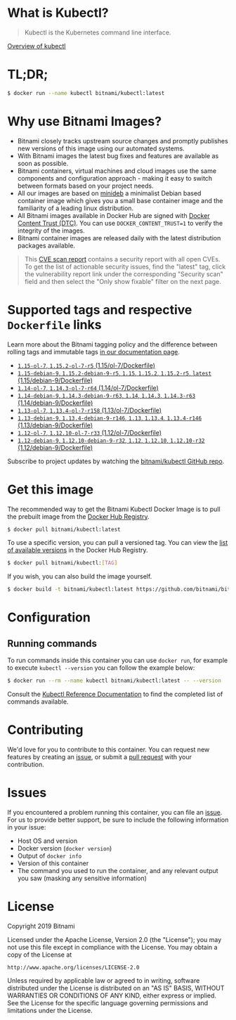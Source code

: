 
# What is Kubectl?

> Kubectl is the Kubernetes command line interface.

[Overview of kubectl](https://kubernetes.io/docs/reference/kubectl/overview/)

# TL;DR;

```bash
$ docker run --name kubectl bitnami/kubectl:latest
```

# Why use Bitnami Images?

* Bitnami closely tracks upstream source changes and promptly publishes new versions of this image using our automated systems.
* With Bitnami images the latest bug fixes and features are available as soon as possible.
* Bitnami containers, virtual machines and cloud images use the same components and configuration approach - making it easy to switch between formats based on your project needs.
* All our images are based on [minideb](https://github.com/bitnami/minideb) a minimalist Debian based container image which gives you a small base container image and the familiarity of a leading linux distribution.
* All Bitnami images available in Docker Hub are signed with [Docker Content Trust (DTC)](https://docs.docker.com/engine/security/trust/content_trust/). You can use `DOCKER_CONTENT_TRUST=1` to verify the integrity of the images.
* Bitnami container images are released daily with the latest distribution packages available.


> This [CVE scan report](https://quay.io/repository/bitnami/kubectl?tab=tags) contains a security report with all open CVEs. To get the list of actionable security issues, find the "latest" tag, click the vulnerability report link under the corresponding "Security scan" field and then select the "Only show fixable" filter on the next page.

# Supported tags and respective `Dockerfile` links

Learn more about the Bitnami tagging policy and the difference between rolling tags and immutable tags [in our documentation page](https://docs.bitnami.com/containers/how-to/understand-rolling-tags-containers/).


* [`1.15-ol-7`, `1.15.2-ol-7-r5` (1.15/ol-7/Dockerfile)](https://github.com/bitnami/bitnami-docker-kubectl/blob/1.15.2-ol-7-r5/1.15/ol-7/Dockerfile)
* [`1.15-debian-9`, `1.15.2-debian-9-r5`, `1.15`, `1.15.2`, `1.15.2-r5`, `latest` (1.15/debian-9/Dockerfile)](https://github.com/bitnami/bitnami-docker-kubectl/blob/1.15.2-debian-9-r5/1.15/debian-9/Dockerfile)
* [`1.14-ol-7`, `1.14.3-ol-7-r64` (1.14/ol-7/Dockerfile)](https://github.com/bitnami/bitnami-docker-kubectl/blob/1.14.3-ol-7-r64/1.14/ol-7/Dockerfile)
* [`1.14-debian-9`, `1.14.3-debian-9-r63`, `1.14`, `1.14.3`, `1.14.3-r63` (1.14/debian-9/Dockerfile)](https://github.com/bitnami/bitnami-docker-kubectl/blob/1.14.3-debian-9-r63/1.14/debian-9/Dockerfile)
* [`1.13-ol-7`, `1.13.4-ol-7-r158` (1.13/ol-7/Dockerfile)](https://github.com/bitnami/bitnami-docker-kubectl/blob/1.13.4-ol-7-r158/1.13/ol-7/Dockerfile)
* [`1.13-debian-9`, `1.13.4-debian-9-r146`, `1.13`, `1.13.4`, `1.13.4-r146` (1.13/debian-9/Dockerfile)](https://github.com/bitnami/bitnami-docker-kubectl/blob/1.13.4-debian-9-r146/1.13/debian-9/Dockerfile)
* [`1.12-ol-7`, `1.12.10-ol-7-r33` (1.12/ol-7/Dockerfile)](https://github.com/bitnami/bitnami-docker-kubectl/blob/1.12.10-ol-7-r33/1.12/ol-7/Dockerfile)
* [`1.12-debian-9`, `1.12.10-debian-9-r32`, `1.12`, `1.12.10`, `1.12.10-r32` (1.12/debian-9/Dockerfile)](https://github.com/bitnami/bitnami-docker-kubectl/blob/1.12.10-debian-9-r32/1.12/debian-9/Dockerfile)

Subscribe to project updates by watching the [bitnami/kubectl GitHub repo](https://github.com/bitnami/bitnami-docker-kubectl).

# Get this image

The recommended way to get the Bitnami Kubectl Docker Image is to pull the prebuilt image from the [Docker Hub Registry](https://hub.docker.com/r/bitnami/kubectl).

```bash
$ docker pull bitnami/kubectl:latest
```

To use a specific version, you can pull a versioned tag. You can view the [list of available versions](https://hub.docker.com/r/bitnami/kubectl/tags/) in the Docker Hub Registry.

```bash
$ docker pull bitnami/kubectl:[TAG]
```

If you wish, you can also build the image yourself.

```bash
$ docker build -t bitnami/kubectl:latest https://github.com/bitnami/bitnami-docker-kubectl.git
```

# Configuration

## Running commands

To run commands inside this container you can use `docker run`, for example to execute `kubectl --version` you can follow the example below:

```bash
$ docker run --rm --name kubectl bitnami/kubectl:latest -- --version
```

Consult the [Kubectl Reference Documentation](https://kubernetes.io/docs/reference/generated/kubectl/kubectl-commands) to find the completed list of commands available.

# Contributing

We'd love for you to contribute to this container. You can request new features by creating an [issue](https://github.com/bitnami/bitnami-docker-kubectl/issues), or submit a [pull request](https://github.com/bitnami/bitnami-docker-kubectl/pulls) with your contribution.

# Issues

If you encountered a problem running this container, you can file an [issue](https://github.com/bitnami/bitnami-docker-kubectl/issues). For us to provide better support, be sure to include the following information in your issue:

- Host OS and version
- Docker version (`docker version`)
- Output of `docker info`
- Version of this container
- The command you used to run the container, and any relevant output you saw (masking any sensitive information)

# License

Copyright 2019 Bitnami

Licensed under the Apache License, Version 2.0 (the "License");
you may not use this file except in compliance with the License.
You may obtain a copy of the License at

    http://www.apache.org/licenses/LICENSE-2.0

Unless required by applicable law or agreed to in writing, software
distributed under the License is distributed on an "AS IS" BASIS,
WITHOUT WARRANTIES OR CONDITIONS OF ANY KIND, either express or implied.
See the License for the specific language governing permissions and
limitations under the License.
